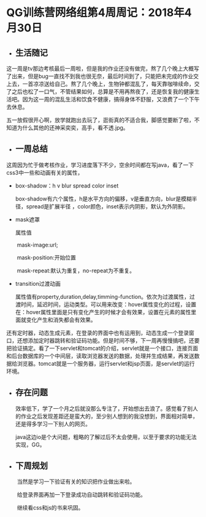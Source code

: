 # QG训练营网络组第4周周记：2018年4月30日

- ## 生活随记


​	这一周是tv那边考核最后一周啦，但是我的作业还没有做完，熬了几个晚上大概写了出来，但是bug一直找不到我也很无奈，最后时间到了，只能把未完成的作业交上去，一首凉凉送给自己。熬了几个晚上，生物钟都混乱了，每天靠咖啡续命，交了之后也松了一口气，不管结果如何，总算是不用再熬夜了，还是恢复我的健康生活吧。因为这一周的混乱生活和饮食不健康，搞得身体不舒服，又浪费了一个下午去休息。

​	五一放假很开心啊，放学就跑出去玩了，逛街真的不适合我，脚感觉要断了啦，不知道为什么其他的还神采奕奕，高手，看不透.jpg。

- ## 一周总结



​	这周因为忙于做考核作业，学习进度落下不少，空余时间都在写java，看了一下css3中一些和动画有关的属性，

- box-shadow：h v blur spread color inset

  ​	box-shadow有六个属性，h是水平方向的偏移，v是垂直方向，blur是模糊半径，spread是扩展半径 ，color颜色，inset表示内阴影，默认为外阴影。

- mask遮罩

  属性值	

  ​	mask-image:url;

  ​	mask-position:开始位置

  ​	mask-repeat:默认为重复，no-repeat为不重复。

- transition过渡动画

  属性值有property,duration,delay,timming-function。依次为过渡属性，过渡时间，延迟时间，运动类型。可以用来改变：hover属性变化的过程，设置在：hover属性里面是只有变化产生的时候才会有效果，设置在元素的属性里面就变化产生和消失都会有效果。

还有定时器，动态生成元素，在登录的界面中也有运用到，动态生成一个登录窗口，还想添加定时器跳转和验证码功能。但是时间不够，下一周再慢慢搞吧，还要把验证搞定。看了一下servlet和tomcat的介绍，servlet就是一个接口，连接页面和后台数据库的一个中间层，读取浏览器发送的数据，处理并生成结果，再发送数据给浏览器。tomcat就是一个服务器，运行servlet和jsp页面，是servlet的运行环境。

- ## 存在问题

     ​	效率低下，学了一个月之后就没那么专注了，开始想出去浪了。感觉看了别人的作业之后发现差距还是蛮大的，至少别人想到的我没想到，界面相对简单，还是得多学习一下别人的网页。

     ​	java这边io是个大问题，粗略的了解过后不太会使用，以至于要求的功能无法实现，GG。

- ## 下周规划

    ​	当然是学习一下验证有关的知识把作业做出来啦。

    ​	给登录界面再加一下登录成功自动跳转和验证码功能。

    ​	继续看css和js的书来巩固。
